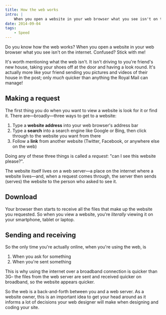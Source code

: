 ```yaml
---
title: How the web works
intro: |
    When you open a website in your web browser what you see isn't on the internet. Confused? This article will reveal all!
date: 2014-09-04
tags:
    - Speed
---
```


Do you know how the web works? When you open a website in your web browser what you see isn't on the internet. Confused? Stick with me!

It's worth mentioning what the web isn't. It isn't driving to you're friend's new house, taking your shoes off at the door and having a look round. It's actually more like your friend sending you pictures and videos of their house in the post; only _much_ quicker than anything the Royal Mail can manage!


## Making a request

The first thing you do when you want to view a website is look for it or find it. There are—broadly—three ways to get to a website:

1. Type a **website address** into your web browser's address bar
2. Type a **search** into a search engine like Google or Bing, then click through to the website you want from there
3. Follow a **link** from another website (Twitter, Facebook, or anywhere else on the web)

Doing any of these three things is called a _request_: "can I see this website please?".

The website itself lives on a web server—a place on the internet where a website lives—and, when a request comes through, the server then sends (serves) the website to the person who asked to see it.



## Download

Your browser then starts to receive all the files that make up the website you requested. So when you view a website, you're _literally_ viewing it on your smartphone, tablet or laptop.



## Sending and receiving

So the only time you're actually online, when you're using the web, is

1. When you ask for something
2. When you're sent something

This is why using the internet over a broadband connection is quicker than 3G– the files from the web server are sent and received quicker on broadband, so the website appears quicker.



So the web is a back-and-forth between you and a web server. As a website owner, this is an important idea to get your head around as it informs a lot of decisions your web designer will make when designing and coding your site.
